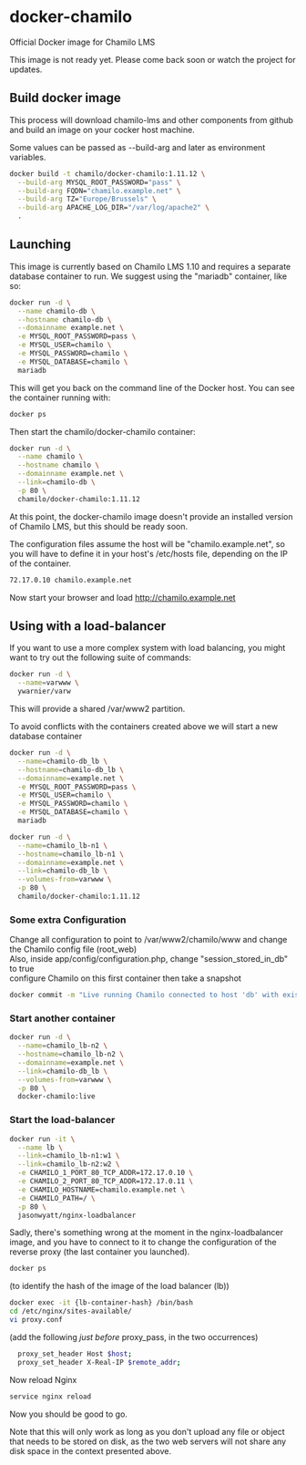 # docker-chamilo

Official Docker image for Chamilo LMS

This image is not ready yet. Please come back soon or watch the project for updates.

## Build docker image

This process will download chamilo-lms and other components from github and build an image on your cocker host machine.  

Some values can be passed as --build-arg and later as environment variables.  

```bash
docker build -t chamilo/docker-chamilo:1.11.12 \
  --build-arg MYSQL_ROOT_PASSWORD="pass" \
  --build-arg FQDN="chamilo.example.net" \
  --build-arg TZ="Europe/Brussels" \
  --build-arg APACHE_LOG_DIR="/var/log/apache2" \
  .
```

## Launching

This image is currently based on Chamilo LMS 1.10 and requires a separate database container to run.
We suggest using the "mariadb" container, like so:

```bash
docker run -d \
  --name chamilo-db \
  --hostname chamilo-db \
  --domainname example.net \
  -e MYSQL_ROOT_PASSWORD=pass \
  -e MYSQL_USER=chamilo \
  -e MYSQL_PASSWORD=chamilo \
  -e MYSQL_DATABASE=chamilo \
  mariadb
```

This will get you back on the command line of the Docker host. You can see the container running with:

```bash
docker ps
```

Then start the chamilo/docker-chamilo container:

```bash
docker run -d \
  --name chamilo \
  --hostname chamilo \
  --domainname example.net \
  --link=chamilo-db \
  -p 80 \
  chamilo/docker-chamilo:1.11.12
```

At this point, the docker-chamilo image doesn't provide an installed version of Chamilo LMS, but this should be ready soon.

The configuration files assume the host will be "chamilo.example.net", so you will have to define it in your host's /etc/hosts file, depending on the IP of the container.

```bash
72.17.0.10 chamilo.example.net
```

Now start your browser and load <http://chamilo.example.net>

## Using with a load-balancer

If you want to use a more complex system with load balancing, you might want to try out the following suite of commands:

```bash
docker run -d \
  --name=varwww \
  ywarnier/varw
```

This will provide a shared /var/www2 partition.

To avoid conflicts with the containers created above we will start a new database container

```bash
docker run -d \
  --name=chamilo-db_lb \
  --hostname=chamilo-db_lb \
  --domainname=example.net \
  -e MYSQL_ROOT_PASSWORD=pass \
  -e MYSQL_USER=chamilo \
  -e MYSQL_PASSWORD=chamilo \
  -e MYSQL_DATABASE=chamilo \
  mariadb
```

```bash
docker run -d \
  --name=chamilo_lb-n1 \
  --hostname=chamilo_lb-n1 \
  --domainname=example.net \
  --link=chamilo-db_lb \
  --volumes-from=varwww \
  -p 80 \
  chamilo/docker-chamilo:1.11.12
```

### Some extra Configuration

Change all configuration to point to /var/www2/chamilo/www and change the Chamilo config file (root_web)  
Also, inside app/config/configuration.php, change "session_stored_in_db" to true  
configure Chamilo on this first container then take a snapshot  

```bash
docker commit -m "Live running Chamilo connected to host 'db' with existing database" {container-hash} docker-chamilo:live
```

### Start another container

```bash
docker run -d \
  --name=chamilo_lb-n2 \
  --hostname=chamilo_lb-n2 \
  --domainname=example.net \
  --link=chamilo-db_lb \
  --volumes-from=varwww \
  -p 80 \
  docker-chamilo:live
```

### Start the load-balancer

```bash
docker run -it \
  --name lb \
  --link=chamilo_lb-n1:w1 \
  --link=chamilo_lb-n2:w2 \
  -e CHAMILO_1_PORT_80_TCP_ADDR=172.17.0.10 \
  -e CHAMILO_2_PORT_80_TCP_ADDR=172.17.0.11 \
  -e CHAMILO_HOSTNAME=chamilo.example.net \
  -e CHAMILO_PATH=/ \
  -p 80 \
  jasonwyatt/nginx-loadbalancer
```

Sadly, there's something wrong at the moment in the nginx-loadbalancer image, and you have to connect to it to change the configuration of the reverse proxy (the last container you launched).

```bash
docker ps
```

(to identify the hash of the image of the load balancer (lb))

```bash
docker exec -it {lb-container-hash} /bin/bash
cd /etc/nginx/sites-available/
vi proxy.conf
```

(add the following *just before* proxy_pass, in the two occurrences)

```bash
  proxy_set_header Host $host;
  proxy_set_header X-Real-IP $remote_addr;
```

Now reload Nginx

```bash
service nginx reload
```

Now you should be good to go.

Note that this will only work as long as you don't upload any file or object that needs to be stored on disk, as the two web servers will not share any disk space in the context presented above.
